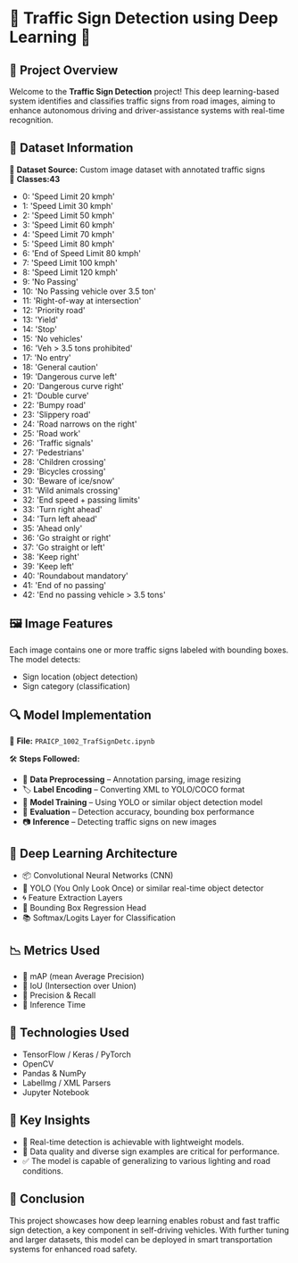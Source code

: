 # 🚦 Traffic Sign Detection using Deep Learning 🧠

## 📌 **Project Overview**
Welcome to the **Traffic Sign Detection** project! This deep learning-based system identifies and classifies traffic signs from road images, aiming to enhance autonomous driving and driver-assistance systems with real-time recognition.

## 📂 **Dataset Information**

📄 **Dataset Source:** Custom image dataset with annotated traffic signs  
🧷 **Classes:43**  
- 0: 'Speed Limit 20 kmph'  
- 1: 'Speed Limit 30 kmph'  
- 2: 'Speed Limit 50 kmph'  
- 3: 'Speed Limit 60 kmph'  
- 4: 'Speed Limit 70 kmph'  
- 5: 'Speed Limit 80 kmph'  
- 6: 'End of Speed Limit 80 kmph'  
- 7: 'Speed Limit 100 kmph'  
- 8: 'Speed Limit 120 kmph'  
- 9: 'No Passing'  
- 10: 'No Passing vehicle over 3.5 ton'  
- 11: 'Right-of-way at intersection'  
- 12: 'Priority road'  
- 13: 'Yield'  
- 14: 'Stop'  
- 15: 'No vehicles'  
- 16: 'Veh > 3.5 tons prohibited'  
- 17: 'No entry'  
- 18: 'General caution'  
- 19: 'Dangerous curve left'  
- 20: 'Dangerous curve right'  
- 21: 'Double curve'  
- 22: 'Bumpy road'  
- 23: 'Slippery road'  
- 24: 'Road narrows on the right'  
- 25: 'Road work'  
- 26: 'Traffic signals'  
- 27: 'Pedestrians'  
- 28: 'Children crossing'  
- 29: 'Bicycles crossing'  
- 30: 'Beware of ice/snow'  
- 31: 'Wild animals crossing'  
- 32: 'End speed + passing limits'  
- 33: 'Turn right ahead'  
- 34: 'Turn left ahead'  
- 35: 'Ahead only'  
- 36: 'Go straight or right'  
- 37: 'Go straight or left'  
- 38: 'Keep right'  
- 39: 'Keep left'  
- 40: 'Roundabout mandatory'  
- 41: 'End of no passing'  
- 42: 'End no passing vehicle > 3.5 tons'  

## 🖼️ **Image Features**

Each image contains one or more traffic signs labeled with bounding boxes. The model detects:
- Sign location (object detection)
- Sign category (classification)

## 🔍 **Model Implementation**

📜 **File:** `PRAICP_1002_TrafSignDetc.ipynb`

🛠️ **Steps Followed:**
- 🧹 **Data Preprocessing** – Annotation parsing, image resizing
- 🏷️ **Label Encoding** – Converting XML to YOLO/COCO format
- 🧠 **Model Training** – Using YOLO or similar object detection model
- 🎯 **Evaluation** – Detection accuracy, bounding box performance
- 📷 **Inference** – Detecting traffic signs on new images

## 🤖 **Deep Learning Architecture**

- 📦 Convolutional Neural Networks (CNN)
- 🧱 YOLO (You Only Look Once) or similar real-time object detector
- 🌀 Feature Extraction Layers
- 📏 Bounding Box Regression Head
- 📚 Softmax/Logits Layer for Classification

## 📉 **Metrics Used**

- 📌 mAP (mean Average Precision)  
- 📌 IoU (Intersection over Union)  
- 📌 Precision & Recall  
- 📌 Inference Time

## 🧪 **Technologies Used**

- TensorFlow / Keras / PyTorch  
- OpenCV  
- Pandas & NumPy  
- LabelImg / XML Parsers  
- Jupyter Notebook

## 🔑 **Key Insights**

- 🚀 Real-time detection is achievable with lightweight models.  
- 🧠 Data quality and diverse sign examples are critical for performance.  
- ✅ The model is capable of generalizing to various lighting and road conditions.

## 🎯 **Conclusion**

This project showcases how deep learning enables robust and fast traffic sign detection, a key component in self-driving vehicles. With further tuning and larger datasets, this model can be deployed in smart transportation systems for enhanced road safety.

